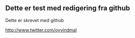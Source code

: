 ## Dette er test med redigering fra github
Dette er skrevet med github

http://www.twitter.com/oyvindmal
